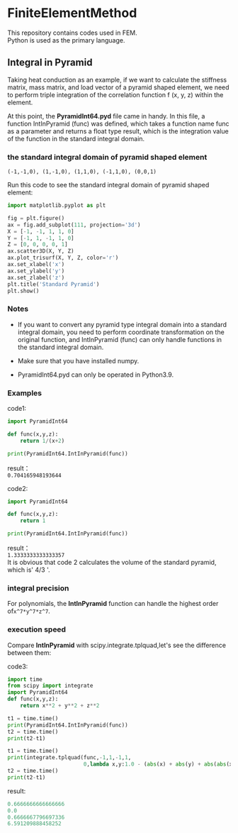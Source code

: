 # FiniteElementMethod
This repository contains codes used in FEM.  
Python is used as the primary language.  
## Integral in Pyramid
Taking heat conduction as an example, if we want to calculate the stiffness matrix, mass matrix, and load vector of a pyramid shaped element, we need to perform triple integration of the correlation function f (x, y, z) within the element.  


At this point, the **PyramidInt64.pyd** file came in handy. In this file, a function IntInPyramid (func) was defined, which takes a function name func as a parameter and returns a float type result, which is the integration value of the function in the standard integral domain.  

### the standard integral domain of pyramid shaped element
`(-1,-1,0),
(1,-1,0),
(1,1,0),
(-1,1,0),
(0,0,1)`  

Run this code to see the standard integral domain of pyramid shaped element:
```python
import matplotlib.pyplot as plt

fig = plt.figure()
ax = fig.add_subplot(111, projection='3d')
X = [-1, -1, 1, 1, 0]
Y = [-1, 1, -1, 1, 0]
Z = [0, 0, 0, 0, 1]
ax.scatter3D(X, Y, Z)
ax.plot_trisurf(X, Y, Z, color='r')
ax.set_xlabel('x')
ax.set_ylabel('y')
ax.set_zlabel('z')
plt.title('Standard Pyramid')
plt.show()

```
### Notes
* If you want to convert any pyramid type integral domain into a standard integral domain, you need to perform coordinate transformation on the original function, and IntInPyramid (func) can only handle functions in the standard integral domain.  
* Make sure that you have installed numpy.  

* PyramidInt64.pyd can only be operated in Python3.9.  

### Examples
code1:  
```python  
import PyramidInt64

def func(x,y,z):
    return 1/(x+2)

print(PyramidInt64.IntInPyramid(func))
```
result：  
`0.704165948193644`  

code2:  
```python
import PyramidInt64

def func(x,y,z):
    return 1

print(PyramidInt64.IntInPyramid(func))
```
result：  
`1.3333333333333357`  
It is obvious that  code 2 calculates the volume of the standard pyramid, which is' 4/3 '.  

### integral precision
For polynomials, the **IntInPyramid** function can handle the highest order of`x^7*y^7*z^7`.  
### execution speed
Compare **IntInPyramid** with scipy.integrate.tplquad,let's see the difference between them:  

code3:  
```python
import time
from scipy import integrate
import PyramidInt64
def func(x,y,z):
    return x**2 + y**2 + z**2

t1 = time.time()
print(PyramidInt64.IntInPyramid(func))
t2 = time.time()
print(t2-t1)

t1 = time.time()
print(integrate.tplquad(func,-1,1,-1,1,
                        0,lambda x,y:1.0 - (abs(x) + abs(y) + abs(abs(x) - abs(y))) / 2)[0])
t2 = time.time()
print(t2-t1)
```
result:  
```python
0.6666666666666666
0.0
0.6666667796697336
6.591209888458252
```
